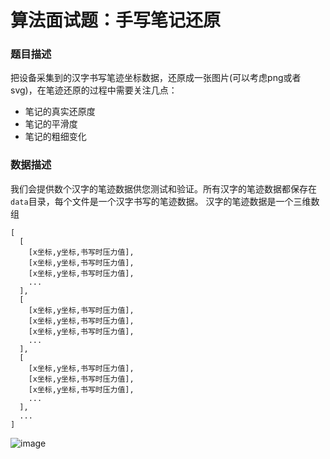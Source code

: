 # 算法面试题：手写笔记还原
### 题目描述
把设备采集到的汉字书写笔迹坐标数据，还原成一张图片(可以考虑png或者svg)，在笔迹还原的过程中需要关注几点：
- 笔记的真实还原度
- 笔记的平滑度
- 笔记的粗细变化

### 数据描述
我们会提供数个汉字的笔迹数据供您测试和验证。所有汉字的笔迹数据都保存在`data`目录，每个文件是一个汉字书写的笔迹数据。
汉字的笔迹数据是一个三维数组
```
[
  [
    [x坐标,y坐标,书写时压力值],
    [x坐标,y坐标,书写时压力值],
    [x坐标,y坐标,书写时压力值],
    ...
  ],
  [
    [x坐标,y坐标,书写时压力值],
    [x坐标,y坐标,书写时压力值],
    [x坐标,y坐标,书写时压力值],
    ...
  ],
  [
    [x坐标,y坐标,书写时压力值],
    [x坐标,y坐标,书写时压力值],
    [x坐标,y坐标,书写时压力值],
    ...
  ],
  ...
]

```
![image](https://user-images.githubusercontent.com/9147956/217541080-57ad8431-a65d-4198-9173-9141362f16b5.png)

